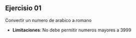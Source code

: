 ## Ejercisio 01
Convertir un numero de arabico a romano
* __Limitaciones__: No debe permitir numeros mayores a 3999